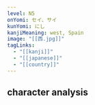 ```yaml
---
level: N5
onYomi: セイ、サイ
kunYomi: にし
kanjiMeaning: west, Spain
image: "[[西.jpg]]"
tagLinks:
  - "[[kanji]]"
  - "[[japanese]]"
  - "[[country]]"
---
```

## character analysis